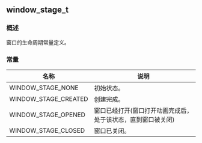 ## window\_stage\_t
### 概述
 窗口的生命周期常量定义。

### 常量
<p id="window_stage_t_consts">

| 名称 | 说明 | 
| -------- | ------- | 
| WINDOW\_STAGE\_NONE | 初始状态。 |
| WINDOW\_STAGE\_CREATED | 创建完成。 |
| WINDOW\_STAGE\_OPENED | 窗口已经打开(窗口打开动画完成后，处于该状态，直到窗口被关闭) |
| WINDOW\_STAGE\_CLOSED | 窗口已关闭。 |
